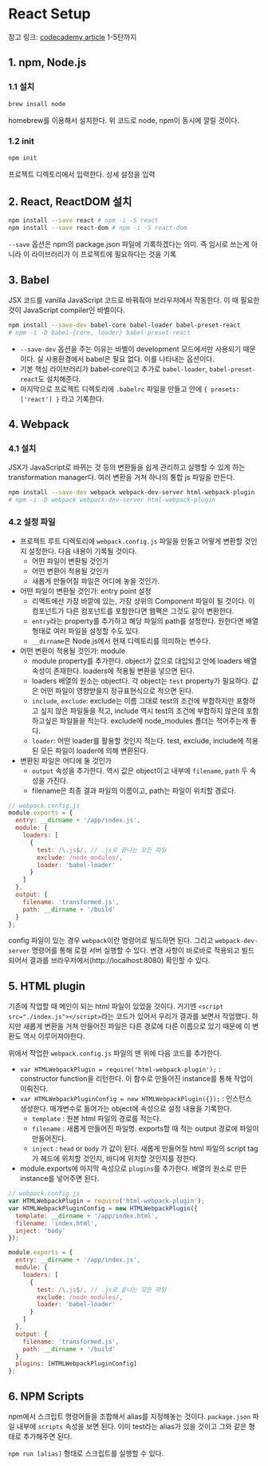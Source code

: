 # React Setup

참고 링크: [codecademy article](https://www.codecademy.com/articles/react-setup-i) 1-5탄까지

## 1. npm, Node.js

### 1.1 설치

```sh
brew insall node
```

homebrew를 이용해서 설치한다. 위 코드로 node, npm이 동시에 깔릴 것이다.

### 1.2 init

```sh
npm init
```

프로젝트 디렉토리에서 입력한다. 상세 설정을 입력

## 2. React, ReactDOM 설치

```sh
npm install --save react # npm -i -S react
npm install --save react-dom # npm -i -S react-dom
```

`--save` 옵션은 npm의 package.json 파일에 기록하겠다는 의미. 즉 임시로 쓰는게 아니라 이 라이브러리가 이 프로젝트에 필요하다는 것을 기록

## 3. Babel

JSX 코드를 vanilla JavaScript 코드로 바꿔줘야 브라우저에서 작동한다. 이 때 필요한것이 JavaScript compiler인 바벨이다.

```sh
npm install --save-dev babel-core babel-loader babel-preset-react
# npm -i -D babel-{core, loader} babel-preset-react
```

- `--save-dev` 옵션을 주는 이유는 바벨이 development 모드에서만 사용되기 때문이다. 실 사용환경에서 babel은 필요 없다. 이를 나타내는 옵션이다.
- 기본 핵심 라이브러리가 babel-core이고 추가로 `babel-loader`, `babel-preset-react`도 설치해준다.
- 마지막으로 프로젝트 디렉토리에 `.babelrc` 파일을 만들고 안에 `{ presets: ['react'] }` 라고 기록한다.

## 4. Webpack

### 4.1 설치

JSX가 JavaScript로 바뀌는 것 등의 변환들을 쉽게 관리하고 실행할 수 있게 하는 transformation manager다. 여러 변환을 거쳐 하나의 통합 js 파일을 만든다.

```sh
npm install --save-dev webpack webpack-dev-server html-webpack-plugin
# npm -i -D webpack webpack-dev-server html-webpack-plugin
```

### 4.2 설정 파일

- 프로젝트 루트 디렉토리에 `webpack.config.js` 파일을 만들고 어떻게 변환할 것인지 설정한다. 다음 내용이 기록될 것이다.
    + 어떤 파일이 변환될 것인가
    + 어떤 변환이 적용될 것인가
    + 새롭게 만들어질 파일은 어디에 놓을 것인가.
- 어떤 파일이 변환될 것인가: entry point 설정
    + 리액트에선 가장 바깥에 있는, 가장 상위의 Component 파일이 될 것이다. 이 컴포넌트가 다른 컴포넌트를 포함한다면 웹팩은 그것도 같이 변환한다.
    + `entry`라는 property를 추가하고 해당 파일의 path를 설정한다. 원한다면 배열 형태로 여러 파일을 설정할 수도 있다.
    + `__dirname`은 Node.js에서 현재 디렉토리를 의미하는 변수다.
- 어떤 변환이 적용될 것인가: module
    + module property를 추가한다. object가 값으로 대입되고 안에 loaders 배열 속성이 존재한다. loaders에 적용될 변환을 넣으면 된다.
    + loaders 배열의 원소는 object다. 각 object는 `test` property가 필요하다. 값은 어떤 파일이 영향받을지 정규표현식으로 적으면 된다.
    + `include`, `exclude`: exclude는 이름 그대로 test의 조건에 부합하지만 포함하고 싶지 않은 파일들을 적고, include 역시 test의 조건에 부합하지 않은데 포함하고싶은 파일들을 적는다. exclude에 node_modules 폴더는 적어주는게 좋다.
    + `loader`: 어떤 loader를 활용할 것인지 적는다. test, exclude, include에 적용된 모든 파일이 loader에 의해 변환된다.
- 변환된 파일은 어디에 둘 것인가
    + `output` 속성을 추가한다. 역시 값은 object이고 내부에 `filename`, `path` 두 속성을 가진다.
    + filename은 최종 결과 파일의 이름이고, path는 파일이 위치할 경로다.

```js
// webpack.config.js
module.exports = {
  entry: __dirname + '/app/index.js',
  module: {
    loaders: [
      {
        test: /\.js$/, // .js로 끝나는 모든 파일
        exclude: /node_modules/,
        loader: 'babel-loader'
      }
    ]
  },
  output: {
    filename: 'transformed.js',
    path: __dirname + '/build'
  }
};
```

config 파일이 있는 경우 `webpack`이란 명령어로 빌드하면 된다. 그리고 `webpack-dev-server` 명령어를 통해 로컬 서버 실행할 수 있다. 변경 사항이 바로바로 적용되고 빌드되어서 결과를 브라우저에서(http://localhost:8080) 확인할 수 있다.

## 5. HTML plugin

기존에 작업할 때 메인이 되는 html 파일이 있었을 것이다. 거기엔 `<script src="./index.js"></script>`라는 코드가 있어서 우리가 결과를 보면서 작업했다. 하지만 새롭게 변환을 거쳐 만들어진 파일은 다른 경로에 다른 이름으로 있기 때문에 이 변환도 역시 이루어져야한다.

위에서 작업한 `webpack.config.js` 파일의 맨 위에 다음 코드를 추가한다.

- `var HTMLWebpackPlugin = require('html-webpack-plugin');` : constructor function을 리턴한다. 이 함수로 만들어진 instance를 통해 작업이 이뤄진다.
- `var HTMLWebpackPluginConfig = new HTMLWebpackPlugin({});` : 인스턴스 생성한다. 매개변수로 들어가는 object에 속성으로 설정 내용을 기록한다.
    + `template` : 원본 html 파일의 경로를 적는다.
    + `filename` : 새롭게 만들어진 파일명. exports할 때 적는 output 경로에 파일이 만들어진다.
    + `inject` : `head` or `body` 가 값이 된다. 새롭게 만들어질 html 파일의 script tag가 헤드에 위치할 것인지, 바디에 위치할 것인지를 정한다.
- module.exports에 마지막 속성으로 `plugins`를 추가한다. 배열의 원소로 만든 instance를 넣어주면 된다.

```js
// webpack.config.js
var HTMLWebpackPlugin = require('html-webpack-plugin');
var HTMLWebpackPluginConfig = new HTMLWebpackPlugin({
  template: __dirname + '/app/index.html',
  filename: 'index.html',
  inject: 'body'
});

module.exports = {
  entry: __dirname + '/app/index.js',
  module: {
    loaders: [
      {
        test: /\.js$/, // .js로 끝나는 모든 파일
        exclude: /node_modules/,
        loader: 'babel-loader'
      }
    ]
  },
  output: {
    filename: 'transformed.js',
    path: __dirname + '/build'
  },
  plugins: [HTMLWebpackPluginConfig]
};
```

## 6. NPM Scripts

npm에서 스크립트 명령어들을 조합해서 alias를 지정해놓는 것이다. `package.json` 파일 내부에 `scripts` 속성을 보면 된다. 이미 test라는 alias가 있을 것이고 그와 같은 형태로 추가해주면 된다.

`npm run [alias]` 형태로 스크립트를 실행할 수 있다.
